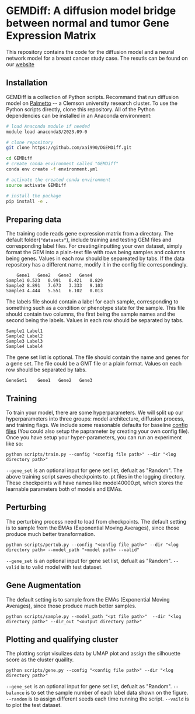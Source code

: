 # GEMDiff: A diffusion model bridge between normal and tumor Gene Expression Matrix

This repository contains the code for the diffusion model and a neural network model for a breast cancer study case. 
The resutls can be found on our [website](https://xai990.github.io/)
## Installation 

GEMDiff is a collection of Python scripts. Recommand that run diffusion model on [Palmetto](https://www.palmetto.clemson.edu/palmetto/) -- a Clemson university research cluster. To use the Python scripts directly, clone this repository.  All of the Python dependencies can be installed in an Anaconda environment:
```bash
# load Anaconda module if needed 
module load anaconda3/2023.09-0

# clone repository
git clone https://github.com/xai990/DGEMDiff.git

cd GEMDiff
# create conda environment called "GEMDiff"
conda env create -f environment.yml

# activate the created conda environment
source activate GEMDiff

# install the package
pip install -e . 

```


## Preparing data
The training code reads gene expression matrix from a directory. The default folder(`"datasets"`), include training and testing GEM files and corresponding label files. 
For creating/inputting your own dataset, simply format the GEM into a plain-text file with rows being samples and columns being genes. Values in each row should be separeated by tabs. If the data repository has a different name, modify it in the config file correspondingly. 
```
	Gene1	Gene2	Gene3	Gene4
Sample1	0.523	0.991	0.421	0.829
Sample2	8.891	7.673	3.333	9.103
Sample3	4.444	5.551	6.102	0.013
```
The labels file should contain a label for each sample, corresponding to something such as a condition or phenotype state for the sample. This file should contain two columns, the first being the sample names and the second being the labels. Values in each row should be separated by tabs.

```
Sample1	Label1
Sample2	Label2
Sample3	Label3
Sample4	Label4
```

The gene set list is optional. The file should contain the name and genes for a gene set. The file could be a GMT file or a plain format. Values on each row should be separated by tabs.
```
GeneSet1	Gene1	Gene2	Gene3
```

## Training 
To train your model, there are some hyperparameters. We will split up our hyperparameters into three groups: model architecture, diffusion process, and training flags. We include some reasonable defaults for baseline [config files](configs) (You could also setup the paprameter by creating your own config file). Once you have setup your hyper-parameters, you can run an experiment like so:

```
python scripts/train.py --config "<config file path>" --dir "<log directory path>"
```
`--gene_set` is an optional input for gene set list, defualt as "Random". The above training script saves checkpoints to .pt files in the logging directory. These checkpoints will have names like model40000.pt, which stores the learnable parameters both of models and EMAs.

## Perturbing
The perturbing process need to load from checkpoints. The default setting is to sample from the EMAs (Exponential Moving Averages), since those produce much better transformation. 
```
python scripts/pertub.py --config "<config file path>" --dir "<log directory path> --model_path "<model path> --valid" 
```
`--gene_set` is an optional input for gene set list, defualt as "Random".
`--valid` is to valid model with test dataset. 

## Gene Augmentation 
The default setting is to sample from the EMAs (Exponential Moving Averages), since those produce much better samples. 
```
python scripts/sample.py --model_path "<pt file path>"  --dir "<log directory path>" --dir_out "<output directory path>" 
```


## Plotting and qualifying cluster 
The plotting script visulizes data by UMAP plot and assign the silhouette score as the cluster quaility. 
```
python scripts/gene.py --config "<config file path>" --dir "<log directory path>"  
```
`--gene_set` is an optional input for gene set list, defualt as "Random".
`--balance` is to set the sample number of each label data shown on the figure. 
`--random` is to assign different seeds each time running the script. 
`--vaild` is to plot the test dataset. 

